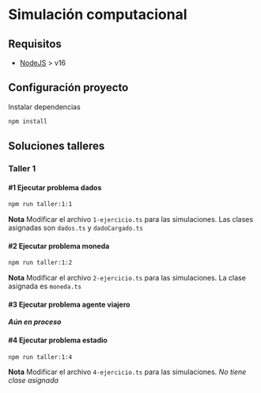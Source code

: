 # Simulación computacional

## Requisitos

- [NodeJS](https://nodejs.org/es) > v16

## Configuración proyecto

Instalar dependencias

```bash
npm install
```

## Soluciones talleres

### Taller 1

#### #1 Ejecutar problema dados

```bash
npm run taller:1:1
```

**Nota** Modificar el archivo `1-ejercicio.ts` para las simulaciones. Las clases asignadas son `dados.ts` y `dadoCargado.ts`

#### #2 Ejecutar problema moneda

```bash
npm run taller:1:2
```

**Nota** Modificar el archivo `2-ejercicio.ts` para las simulaciones. La clase asignada es `moneda.ts`

#### #3 Ejecutar problema agente viajero

**_Aún en proceso_**

#### #4 Ejecutar problema estadio

```bash
npm run taller:1:4
```

**Nota** Modificar el archivo `4-ejercicio.ts` para las simulaciones. _No tiene clase asignada_
